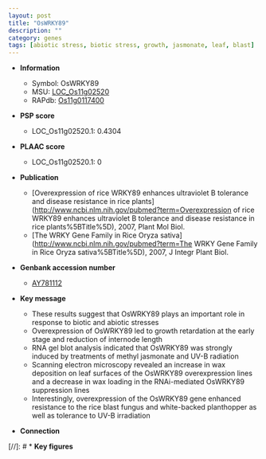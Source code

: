 ```yaml
---
layout: post
title: "OsWRKY89"
description: ""
category: genes
tags: [abiotic stress, biotic stress, growth, jasmonate, leaf, blast]
---
```


* **Information**  
    + Symbol: OsWRKY89  
    + MSU: [LOC_Os11g02520](http://rice.plantbiology.msu.edu/cgi-bin/ORF_infopage.cgi?orf=LOC_Os11g02520)  
    + RAPdb: [Os11g0117400](http://rapdb.dna.affrc.go.jp/viewer/gbrowse_details/irgsp1?name=Os11g0117400)  

* **PSP score**  
    + LOC_Os11g02520.1: 0.4304 

* **PLAAC score**  
    + LOC_Os11g02520.1: 0 

* **Publication**  
    + [Overexpression of rice WRKY89 enhances ultraviolet B tolerance and disease resistance in rice plants](http://www.ncbi.nlm.nih.gov/pubmed?term=Overexpression of rice WRKY89 enhances ultraviolet B tolerance and disease resistance in rice plants%5BTitle%5D), 2007, Plant Mol Biol.
    + [The WRKY Gene Family in Rice Oryza sativa](http://www.ncbi.nlm.nih.gov/pubmed?term=The WRKY Gene Family in Rice Oryza sativa%5BTitle%5D), 2007, J Integr Plant Biol.

* **Genbank accession number**  
    + [AY781112](http://www.ncbi.nlm.nih.gov/nuccore/AY781112)

* **Key message**  
    + These results suggest that OsWRKY89 plays an important role in response to biotic and abiotic stresses
    + Overexpression of OsWRKY89 led to growth retardation at the early stage and reduction of internode length
    + RNA gel blot analysis indicated that OsWRKY89 was strongly induced by treatments of methyl jasmonate and UV-B radiation
    + Scanning electron microscopy revealed an increase in wax deposition on leaf surfaces of the OsWRKY89 overexpression lines and a decrease in wax loading in the RNAi-mediated OsWRKY89 suppression lines
    + Interestingly, overexpression of the OsWRKY89 gene enhanced resistance to the rice blast fungus and white-backed planthopper as well as tolerance to UV-B irradiation

* **Connection**  

[//]: # * **Key figures**  


